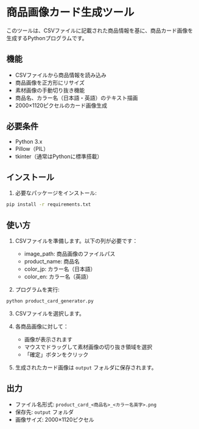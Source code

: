 # 商品画像カード生成ツール

このツールは、CSVファイルに記載された商品情報を基に、商品カード画像を生成するPythonプログラムです。

## 機能

- CSVファイルから商品情報を読み込み
- 商品画像を正方形にリサイズ
- 素材画像の手動切り抜き機能
- 商品名、カラー名（日本語・英語）のテキスト描画
- 2000×1120ピクセルのカード画像生成

## 必要条件

- Python 3.x
- Pillow（PIL）
- tkinter（通常はPythonに標準搭載）

## インストール

1. 必要なパッケージをインストール:
```bash
pip install -r requirements.txt
```

## 使い方

1. CSVファイルを準備します。以下の列が必要です：
   - image_path: 商品画像のファイルパス
   - product_name: 商品名
   - color_jp: カラー名（日本語）
   - color_en: カラー名（英語）

2. プログラムを実行:
```bash
python product_card_generator.py
```

3. CSVファイルを選択します。

4. 各商品画像に対して：
   - 画像が表示されます
   - マウスでドラッグして素材画像の切り抜き領域を選択
   - 「確定」ボタンをクリック

5. 生成されたカード画像は `output` フォルダに保存されます。

## 出力

- ファイル名形式: `product_card_<商品名>_<カラー名英字>.png`
- 保存先: `output` フォルダ
- 画像サイズ: 2000×1120ピクセル 